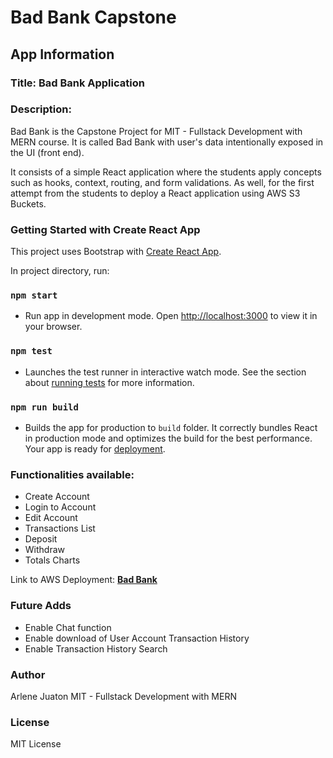 # Bad Bank Capstone

## App Information

### Title: Bad Bank Application

### Description:

Bad Bank is the Capstone Project for MIT - Fullstack Development with MERN course. It is called Bad Bank with user's data intentionally exposed in the UI (front end).

It consists of a simple React application where the students apply concepts such as hooks, context, routing, and form validations. As well, for the first attempt from the students to deploy a React application using AWS S3 Buckets.

### Getting Started with Create React App

This project uses Bootstrap with [Create React App](https://github.com/facebook/create-react-app).

In project directory, run:

### `npm start` 
- Run app in development mode. Open [http://localhost:3000](http://localhost:3000) to view it in your browser.

### `npm test`
- Launches the test runner in interactive watch mode. See the section about [running tests](https://facebook.github.io/create-react-app/docs/running-tests) for more information.

### `npm run build`
- Builds the app for production to `build` folder. It correctly bundles React in production mode and optimizes the build for the best performance. Your app is ready for [deployment](https://facebook.github.io/create-react-app/docs/deployment).

### Functionalities available:

- Create Account
- Login to Account
- Edit Account
- Transactions List
- Deposit
- Withdraw
- Totals Charts

Link to AWS Deployment: **[Bad Bank](http://badbank-capstone.s3-website-us-east-1.amazonaws.com)**

### Future Adds

- Enable Chat function
- Enable download of User Account Transaction History
- Enable Transaction History Search

### Author

Arlene Juaton
MIT - Fullstack Development with MERN

### License

MIT License
